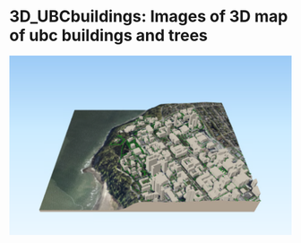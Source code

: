 # 3D_UBCbuildings: Images of 3D map of ubc buildings and trees

<img src="Assignment/3D_ubc.png">


